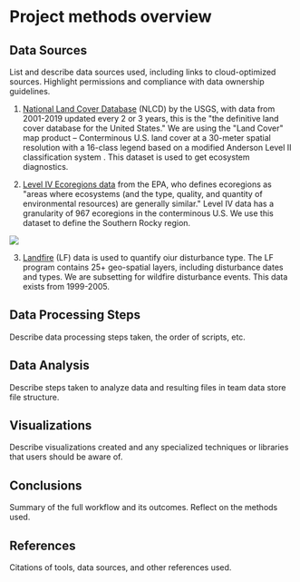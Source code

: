 # Project methods overview

## Data Sources
List and describe data sources used, including links to cloud-optimized sources. Highlight permissions and compliance with data ownership guidelines.

1. [National Land Cover Database](https://www.usgs.gov/centers/eros/science/national-land-cover-database) (NLCD) by the USGS, with data from 2001-2019 updated every 2 or 3 years, this is the "the definitive land cover database for the United States." We are using the "Land Cover" map product – Conterminous U.S. land cover at a 30-meter spatial resolution with a 16-class legend based on a modified Anderson Level II classification system . This dataset is used to get ecosystem diagnostics.

2. [Level IV Ecoregions data]([https://www.epa.gov/eco-research/level-iii-and-iv-ecoregions-continental-united-state](https://www.epa.gov/eco-research/ecoregions)s) from the EPA, who defines ecoregions as "areas where ecosystems (and the type, quality, and quantity of environmental resources) are generally similar." Level IV data has a granularity of 967 ecoregions in the conterminous U.S. We use this dataset to define the Southern Rocky region.

![](https://www.epa.gov/sites/default/files/2015-11/eco_level_iv_us_sm.gif)

3. [Landfire](https://www.landfire.gov/) (LF) data is used to quantify oiur disturbance type. The LF program contains 25+ geo-spatial layers, including disturbance dates and types. We are subsetting for wildfire disturbance events. This data exists from 1999-2005.

## Data Processing Steps
Describe data processing steps taken, the order of scripts, etc.

## Data Analysis
Describe steps taken to analyze data and resulting files in team data store file structure.

## Visualizations
Describe visualizations created and any specialized techniques or libraries that users should be aware of.

## Conclusions
Summary of the full workflow and its outcomes. Reflect on the methods used.

## References
Citations of tools, data sources, and other references used.
